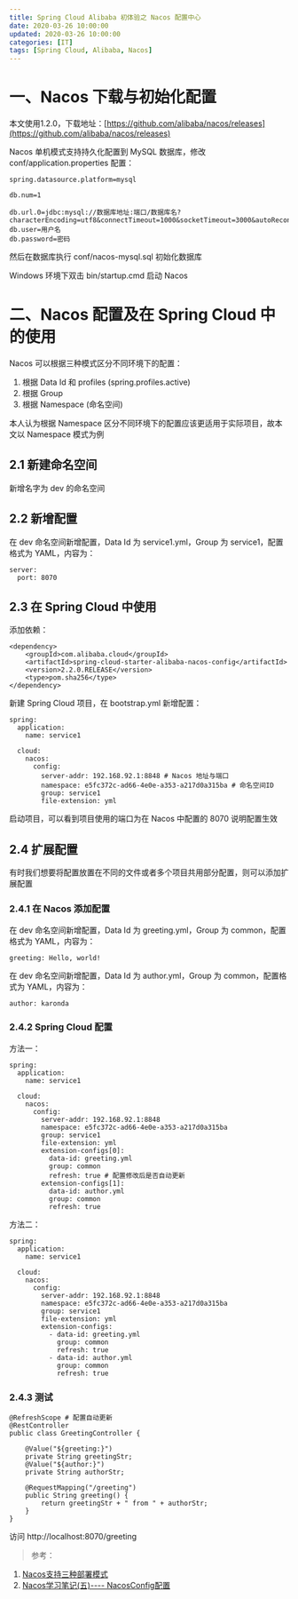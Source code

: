 ```yaml
---
title: Spring Cloud Alibaba 初体验之 Nacos 配置中心
date: 2020-03-26 10:00:00
updated: 2020-03-26 10:00:00
categories: [IT]
tags: [Spring Cloud, Alibaba, Nacos]
---
```


# 一、Nacos 下载与初始化配置

本文使用1.2.0，下载地址：[https://github.com/alibaba/nacos/releases](https://github.com/alibaba/nacos/releases)

Nacos 单机模式支持持久化配置到 MySQL 数据库，修改 conf/application.properties 配置：

```
spring.datasource.platform=mysql

db.num=1

db.url.0=jdbc:mysql://数据库地址:端口/数据库名?characterEncoding=utf8&connectTimeout=1000&socketTimeout=3000&autoReconnect=true
db.user=用户名
db.password=密码
```

然后在数据库执行 conf/nacos-mysql.sql 初始化数据库

Windows 环境下双击 bin/startup.cmd 启动 Nacos

# 二、Nacos 配置及在 Spring Cloud 中的使用

Nacos 可以根据三种模式区分不同环境下的配置：

1. 根据 Data Id 和 profiles (spring.profiles.active)
1. 根据 Group
1. 根据 Namespace (命名空间)

本人认为根据 Namespace 区分不同环境下的配置应该更适用于实际项目，故本文以 Namespace 模式为例

## 2.1 新建命名空间

新增名字为 dev 的命名空间

## 2.2 新增配置

在 dev 命名空间新增配置，Data Id 为 service1.yml，Group 为 service1，配置格式为 YAML，内容为：

```
server:
  port: 8070
```

## 2.3 在 Spring Cloud 中使用

添加依赖：

```
<dependency>
	<groupId>com.alibaba.cloud</groupId>
	<artifactId>spring-cloud-starter-alibaba-nacos-config</artifactId>
	<version>2.2.0.RELEASE</version>
	<type>pom.sha256</type>
</dependency>
```

新建 Spring Cloud 项目，在 bootstrap.yml 新增配置：

```
spring:
  application:
    name: service1

  cloud:
    nacos:
      config:
        server-addr: 192.168.92.1:8848 # Nacos 地址与端口
        namespace: e5fc372c-ad66-4e0e-a353-a217d0a315ba # 命名空间ID
        group: service1
        file-extension: yml
```

启动项目，可以看到项目使用的端口为在 Nacos 中配置的 8070 说明配置生效

## 2.4 扩展配置

有时我们想要将配置放置在不同的文件或者多个项目共用部分配置，则可以添加扩展配置

### 2.4.1 在 Nacos 添加配置

在 dev 命名空间新增配置，Data Id 为 greeting.yml，Group 为 common，配置格式为 YAML，内容为：

```
greeting: Hello, world!
```

在 dev 命名空间新增配置，Data Id 为 author.yml，Group 为 common，配置格式为 YAML，内容为：

```
author: karonda
```

### 2.4.2 Spring Cloud 配置

方法一：

```
spring:
  application:
    name: service1

  cloud:
    nacos:
      config:
        server-addr: 192.168.92.1:8848
        namespace: e5fc372c-ad66-4e0e-a353-a217d0a315ba
        group: service1
        file-extension: yml
        extension-configs[0]:
          data-id: greeting.yml
          group: common
          refresh: true # 配置修改后是否自动更新
        extension-configs[1]:
          data-id: author.yml
          group: common
          refresh: true
```

方法二：

```
spring:
  application:
    name: service1

  cloud:
    nacos:
      config:
        server-addr: 192.168.92.1:8848
        namespace: e5fc372c-ad66-4e0e-a353-a217d0a315ba
        group: service1
        file-extension: yml
        extension-configs:
          - data-id: greeting.yml
            group: common
            refresh: true
          - data-id: author.yml
            group: common
            refresh: true
```

### 2.4.3 测试


```
@RefreshScope # 配置自动更新
@RestController
public class GreetingController {

    @Value("${greeting:}")
    private String greetingStr;
    @Value("${author:}")
    private String authorStr;

    @RequestMapping("/greeting")
    public String greeting() {
        return greetingStr + " from " + authorStr;
    }
}
```

访问 http://localhost:8070/greeting

> 参考：

1. [Nacos支持三种部署模式](https://nacos.io/zh-cn/docs/deployment.html)
1. [Nacos学习笔记(五)---- NacosConfig配置](https://blog.csdn.net/Very666/article/details/97537530)
